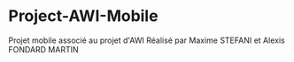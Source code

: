# Project-AWI-Mobile
Projet mobile associé au projet d'AWI
Réalisé par Maxime STEFANI et Alexis FONDARD MARTIN
